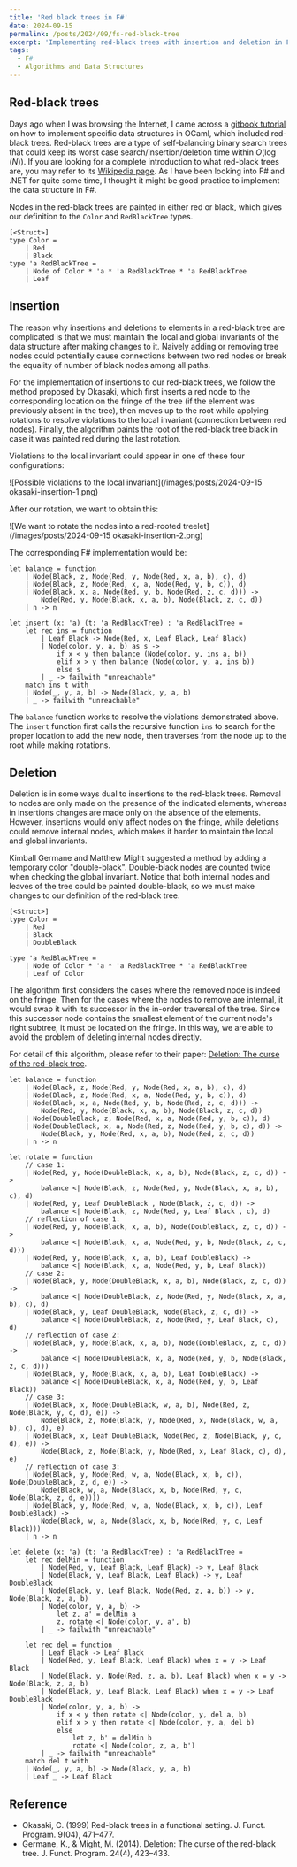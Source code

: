 ```yaml
---
title: 'Red black trees in F#'
date: 2024-09-15
permalink: /posts/2024/09/fs-red-black-tree
excerpt: 'Implementing red-black trees with insertion and deletion in F#.'
tags:
  - F#
  - Algorithms and Data Structures
---
```


Red-black trees
------

Days ago when I was browsing the Internet, I came across a [gitbook tutorial](https://cs3110.github.io/textbook/chapters/ds/rb.html) on how to implement specific data structures in OCaml, which included red-black trees. Red-black trees are a type of self-balancing binary search trees that could keep its worst case search/insertion/deletion time within $O(\log(N))$. If you are looking for a complete introduction to what red-black trees are, you may refer to its [Wikipedia page](https://cs3110.github.io/textbook/chapters/ds/rb.html). As I have been looking into F# and .NET for quite some time, I thought it might be good practice to implement the data structure in F#.

Nodes in the red-black trees are painted in either red or black, which gives our definition to the `Color` and `RedBlackTree` types.

```F#
[<Struct>]
type Color =
	| Red
	| Black
type 'a RedBlackTree =
	| Node of Color * 'a * 'a RedBlackTree * 'a RedBlackTree
	| Leaf
```

## Insertion

The reason why insertions and deletions to elements in a red-black tree are complicated is that we must maintain the local and global invariants of the data structure after making changes to it. Naively adding or removing tree nodes could potentially cause connections between two red nodes or break the equality of number of black nodes among all paths.

For the implementation of insertions to our red-black trees, we follow the method proposed by Okasaki, which first inserts a red node to the corresponding location on the fringe of the tree (if the element was previously absent in the tree), then moves up to the root while applying rotations to resolve violations to the local invariant (connection between red nodes). Finally, the algorithm paints the root of the red-black tree black in case it was painted red during the last rotation.

Violations to the local invariant could appear in one of these four configurations:

![Possible violations to the local invariant](/images/posts/2024-09-15 okasaki-insertion-1.png)

After our rotation, we want to obtain this:

![We want to rotate the nodes into a red-rooted treelet](/images/posts/2024-09-15 okasaki-insertion-2.png)

The corresponding F# implementation would be:

```F#
let balance = function
    | Node(Black, z, Node(Red, y, Node(Red, x, a, b), c), d)
    | Node(Black, z, Node(Red, x, a, Node(Red, y, b, c)), d)
    | Node(Black, x, a, Node(Red, y, b, Node(Red, z, c, d))) ->
        Node(Red, y, Node(Black, x, a, b), Node(Black, z, c, d))
    | n -> n

let insert (x: 'a) (t: 'a RedBlackTree) : 'a RedBlackTree =
    let rec ins = function
        | Leaf Black -> Node(Red, x, Leaf Black, Leaf Black)
        | Node(color, y, a, b) as s ->
            if x < y then balance (Node(color, y, ins a, b))
            elif x > y then balance (Node(color, y, a, ins b))
            else s
        | _ -> failwith "unreachable"
    match ins t with
    | Node(_, y, a, b) -> Node(Black, y, a, b)
    | _ -> failwith "unreachable"
```

The `balance` function works to resolve the violations demonstrated above. The `insert` function first calls the recursive function `ins` to search for the proper location to add the new node, then traverses from the node up to the root while making rotations.

##  Deletion

Deletion is in some ways dual to insertions to the red-black trees. Removal to nodes are only made on the presence of the indicated elements, whereas in insertions changes are made only on the absence of the elements. However, insertions would only affect nodes on the fringe, while deletions could remove internal nodes, which makes it harder to maintain the local and global invariants.

Kimball Germane and Matthew Might suggested a method by adding a temporary color "double-black". Double-black nodes are counted twice when checking the global invariant. Notice that both internal nodes and leaves of the tree could be painted double-black, so we must make changes to our definition of the red-black tree.

``` F#
[<Struct>]
type Color =
    | Red
    | Black
    | DoubleBlack

type 'a RedBlackTree =
    | Node of Color * 'a * 'a RedBlackTree * 'a RedBlackTree
    | Leaf of Color
```

The algorithm first considers the cases where the removed node is indeed on the fringe. Then for the cases where the nodes to remove are internal, it would swap it with its successor in the in-order traversal of the tree. Since this successor node contains the smallest element of the current node's right subtree, it must be  located on the fringe. In this way, we are able to avoid the problem of deleting internal nodes directly.

For detail of this algorithm, please refer to their paper: [Deletion: The curse of the red-black tree](https://www.cs.ox.ac.uk/ralf.hinze/WG2.8/32/slides/red-black-pearl.pdf).

```F#
let balance = function
    | Node(Black, z, Node(Red, y, Node(Red, x, a, b), c), d)
    | Node(Black, z, Node(Red, x, a, Node(Red, y, b, c)), d)
    | Node(Black, x, a, Node(Red, y, b, Node(Red, z, c, d))) ->
        Node(Red, y, Node(Black, x, a, b), Node(Black, z, c, d))
    | Node(DoubleBlack, z, Node(Red, x, a, Node(Red, y, b, c)), d)
    | Node(DoubleBlack, x, a, Node(Red, z, Node(Red, y, b, c), d)) ->
        Node(Black, y, Node(Red, x, a, b), Node(Red, z, c, d))
    | n -> n

let rotate = function
    // case 1:
    | Node(Red, y, Node(DoubleBlack, x, a, b), Node(Black, z, c, d)) ->
        balance <| Node(Black, z, Node(Red, y, Node(Black, x, a, b), c), d)
    | Node(Red, y, Leaf DoubleBlack , Node(Black, z, c, d)) ->
        balance <| Node(Black, z, Node(Red, y, Leaf Black , c), d)
    // reflection of case 1:
    | Node(Red, y, Node(Black, x, a, b), Node(DoubleBlack, z, c, d)) ->
        balance <| Node(Black, x, a, Node(Red, y, b, Node(Black, z, c, d)))
    | Node(Red, y, Node(Black, x, a, b), Leaf DoubleBlack) ->
        balance <| Node(Black, x, a, Node(Red, y, b, Leaf Black))
    // case 2:
    | Node(Black, y, Node(DoubleBlack, x, a, b), Node(Black, z, c, d)) ->
        balance <| Node(DoubleBlack, z, Node(Red, y, Node(Black, x, a, b), c), d)
    | Node(Black, y, Leaf DoubleBlack, Node(Black, z, c, d)) ->
        balance <| Node(DoubleBlack, z, Node(Red, y, Leaf Black, c), d)
    // reflection of case 2:
    | Node(Black, y, Node(Black, x, a, b), Node(DoubleBlack, z, c, d)) ->
        balance <| Node(DoubleBlack, x, a, Node(Red, y, b, Node(Black, z, c, d)))
    | Node(Black, y, Node(Black, x, a, b), Leaf DoubleBlack) ->
        balance <| Node(DoubleBlack, x, a, Node(Red, y, b, Leaf Black))
    // case 3:
    | Node(Black, x, Node(DoubleBlack, w, a, b), Node(Red, z, Node(Black, y, c, d), e)) ->
        Node(Black, z, Node(Black, y, Node(Red, x, Node(Black, w, a, b), c), d), e)
    | Node(Black, x, Leaf DoubleBlack, Node(Red, z, Node(Black, y, c, d), e)) ->
        Node(Black, z, Node(Black, y, Node(Red, x, Leaf Black, c), d), e)
    // reflection of case 3:
    | Node(Black, y, Node(Red, w, a, Node(Black, x, b, c)), Node(DoubleBlack, z, d, e)) ->
        Node(Black, w, a, Node(Black, x, b, Node(Red, y, c, Node(Black, z, d, e))))
    | Node(Black, y, Node(Red, w, a, Node(Black, x, b, c)), Leaf DoubleBlack) ->
        Node(Black, w, a, Node(Black, x, b, Node(Red, y, c, Leaf Black)))
    | n -> n

let delete (x: 'a) (t: 'a RedBlackTree) : 'a RedBlackTree =
    let rec delMin = function
        | Node(Red, y, Leaf Black, Leaf Black) -> y, Leaf Black
        | Node(Black, y, Leaf Black, Leaf Black) -> y, Leaf DoubleBlack
        | Node(Black, y, Leaf Black, Node(Red, z, a, b)) -> y, Node(Black, z, a, b)
        | Node(color, y, a, b) ->
            let z, a' = delMin a
            z, rotate <| Node(color, y, a', b)
        | _ -> failwith "unreachable"
        
    let rec del = function
        | Leaf Black -> Leaf Black
        | Node(Red, y, Leaf Black, Leaf Black) when x = y -> Leaf Black
        | Node(Black, y, Node(Red, z, a, b), Leaf Black) when x = y -> Node(Black, z, a, b)
        | Node(Black, y, Leaf Black, Leaf Black) when x = y -> Leaf DoubleBlack
        | Node(color, y, a, b) ->
            if x < y then rotate <| Node(color, y, del a, b)
            elif x > y then rotate <| Node(color, y, a, del b)
            else
                let z, b' = delMin b
                rotate <| Node(color, z, a, b')
        | _ -> failwith "unreachable"
    match del t with
    | Node(_, y, a, b) -> Node(Black, y, a, b)
    | Leaf _ -> Leaf Black
```

## Reference

-   Okasaki, C. (1999) Red-black trees in a functional setting. J. Funct. Program. 9(04), 471–477.
-   Germane, K., & Might, M. (2014). Deletion: The curse of the red-black tree. J. Funct. Program. 24(4), 423–433.
